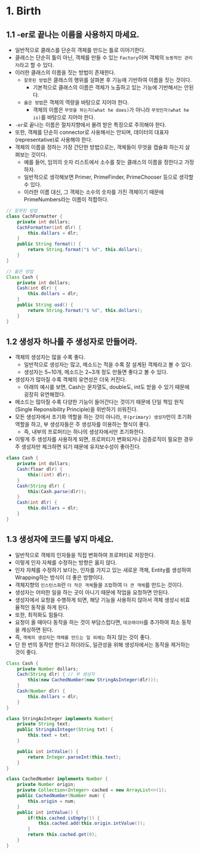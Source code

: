 # 1. Birth

## 1.1 -er로 끝나는 이름을 사용하지 마세요.

- 일반적으로 클래스를 단순히 객체를 만드는 틀로 이야기한다.
- 클래스는 단순히 틀이 아닌, 객체를 만들 수 있는 `Factory`이며 객체의 `능동적인 관리자`라고 할 수 있다.
- 이러한 클래스의 이름을 짓는 방법이 존재한다.
  - `잘못된 방법`은 클래스의 행위를 살펴본 후 기능에 기반하여 이름을 짓는 것이다.
    - 기본적으로 클래스의 이름은 객체가 노출하고 있는 기능에 기반해서는 안된다.
  - `옳은 방법`은 객체의 역량을 바탕으로 지어야 한다.
    - 객체의 이름은 `무엇을 하는지(what he does)`가 아니라 `무엇인자(what he is)`를 바탕으로 지어야 한다.
- `-er`로 끝나는 이름은 절차지향에서 물려 받은 특징으로 주의해야 한다.
- 또한, 객체를 단순히 connector로 사용해서는 안되며, 데이터의 대표자(representative)로 사용해야 한다.
- 객체의 이름을 정하는 가장 간단한 방법으로는, 객체들이 무엇을 캡슐화 하는지 살펴보는 것이다.
  - 예를 들어, 임의의 숫자 리스트에서 소수를 찾는 클래스의 이름을 정한다고 가정하자.
  - 일반적으로 생각해보면 Primer, PrimeFinder, PrimeChooser 등으로 생각할 수 있다.
  - 이러한 이름 대신, 그 객체는 소수의 숫자를 가진 객체이기 때문에 PrimeNumbers라는 이름이 적합하다.

```java
// 잘못된 방법
class CachFormatter {
    private int dollars;
    CachFormatter(int dlr) {
        this.dallars = dlr;
    }
    public String format() {
        return String.format("$ %d", this.dollars);
    }
}

// 옳은 방법
Class Cash {
    private int dollars;
    Cash(int dlr) {
        this.dollars = dlr;
    }
    public String usd() {
        return String.format("$ %d", this.dollars);
    }
}
```

## 1.2 생성자 하나를 주 생성자로 만들어라.

- 객체의 생성자는 많을 수록 좋다.
  - 일반적으로 생성자는 많고, 메소드는 적을 수록 잘 설계된 객체라고 볼 수 있다.
  - 생성자는 5~10개, 메소드는 2~3개 정도 만들면 좋다고 볼 수 있다.
- 생성자가 많아질 수록 객체의 유연성은 더욱 커진다.
  - 아래의 예시를 보면, Cash는 문자열도, double도, int도 받을 수 있기 때문에 굉장히 유연해졌다.
- 메소드는 많아질 수록 다양한 기능이 들어간다는 것이기 때문에 단일 책임 원칙(Single Reponsibility Principle)을 위반하기 쉬워진다.
- 모든 생성자에서 초기화 역할을 하는 것이 아니라, `주(primary) 생성자`만이 초기화 역할을 하고, 부 생성자들은 주 생성자를 이용하는 형식이 좋다.
  - 즉, 내부의 프로퍼티는 하나의 생성자에서만 초기화한다.
- 이렇게 주 생성자를 사용하게 되면, 프로퍼티가 변화되거나 검증로직이 필요한 경우 주 생성자만 체크하면 되기 때문에 유지보수성이 좋아진다.

```java
class Cash {
    private int dollars;
    Cash(floar dlr) {
        this((int) dlr);
    }
    Cash(String dlr) {
        this(Cash.parse(dlr));
    }
    Cash(int dlr) {
        this.dollars = dlr;
    }
}
```

## 1.3 생성자에 코드를 넣지 마세요.

- 일반적으로 객체의 인자들을 직접 변화하여 프로퍼티로 저장한다.
- 이렇게 인자 자체를 수정하는 방향은 옳지 않다.
- 인자 자체를 수정하기 보다는, 인자를 가지고 있는 새로운 객체, Entity를 생성하여 Wrapping하는 방식이 더 좋은 방향이다.
- 객체지향의 `인스턴스화`란 `더 작은 객체`들을 `조합`하여 `더 큰 객체`를 만드는 것이다.
- 생성자는 어떠한 일을 하는 곳이 아니기 때문에 작업을 요청하면 안된다.
- 생성자에서 요청을 수행하게 되면, 해당 기능을 사용하지 않아서 객체 생성시 비효율적인 동작을 하게 된다.
- 또한, 최적화도 힘들다.
- 요청이 올 때마다 동작을 하는 것이 부담스럽다면, `데코레이터`를 추가하여 최소 동작을 캐싱하면 된다.
- 즉, `객체의 생성자`는 `객체를 만드는 일 외에는` 하지 않는 것이 좋다.
- 단 한 번의 동작만 한다고 하더라도, 일관성을 위해 생성자에서는 동작을 제거하는 것이 좋다.

```java
Class Cash {
    private Number dollars;
    Cach(String dlr) { // 부 생성자
        this(new CachedNumber(new StringAsInteger(dlr)));
    }
    Cash(Number dlr) {
        this.dollars = dlr;
    }
}

class StringAsInteger implements Number{
    private String text;
    public StringAsInteger(String txt) {
        this.text = txt;
    }

    public int intValie() {
        return Integer.parseInt(this.text);
    }
}

class CachedNumber implements Number {
    private Number origin;
    private Collection<Integer> cached = new ArrayList<>(1);
    public CachedNumber(Number num) {
        this.origin = num;
    }
    public int intValue() {
        if(this.cached.isEmpty()) {
            this.cached.add(this.origin.intValue());
        }
        return this.cached.get(0);
    }
}
```